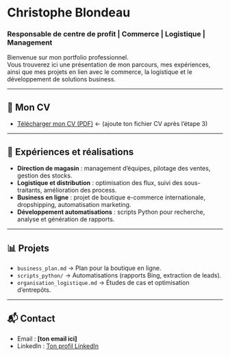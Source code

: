 # Christophe Blondeau

### Responsable de centre de profit | Commerce | Logistique | Management

Bienvenue sur mon portfolio professionnel.  
Vous trouverez ici une présentation de mon parcours, mes expériences, ainsi que mes projets en lien avec le commerce, la logistique et le développement de solutions business.

---

## 📄 Mon CV
- [Télécharger mon CV (PDF)](CV_Christophe_Blondeau.pdf)  ← (ajoute ton fichier CV après l’étape 3)

---

## 🚀 Expériences et réalisations
- **Direction de magasin** : management d’équipes, pilotage des ventes, gestion des stocks.  
- **Logistique et distribution** : optimisation des flux, suivi des sous-traitants, amélioration des process.  
- **Business en ligne** : projet de boutique e-commerce internationale, dropshipping, automatisation marketing.  
- **Développement automatisations** : scripts Python pour recherche, analyse et génération de rapports.  

---

## 📊 Projets
- `business_plan.md` → Plan pour la boutique en ligne.  
- `scripts_python/` → Automatisations (rapports Bing, extraction de leads).  
- `organisation_logistique.md` → Études de cas et optimisation d’entrepôts.  

---

## 📬 Contact
- Email : **[ton email ici]**  
- LinkedIn : [Ton profil LinkedIn](https://linkedin.com/in/ton-profil)  

